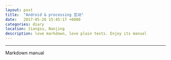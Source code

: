```yaml
---
layout: post
title:  "Android & processing 互动"
date:   2017-05-26 15:45:17 +0800
categories: diary
location: Jiangsu, Nanjing
description: love markdown, love plain texts. Enjoy its manual
---
```

---
Markdown manual